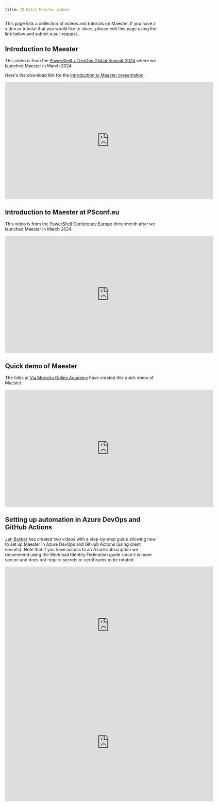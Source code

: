 ```yaml
---
title: 📺 Watch Maester videos
---
```


This page lists a collection of videos and tutorials on Maester. If you have a video or tutorial that you would like to share, please edit this page using the link below and submit a pull request.

## Introduction to Maester

This video is from the [PowerShell + DevOps Global Summit 2024](https://www.powershellsummit.org/) where we launched Maester in March 2024.

Here's the download link for the [Introduction to Maester presentation](https://github.com/maester365/content-hub/raw/refs/heads/main/slides/introduction-to-maester.pptx).

<iframe width="686" height="386" src="https://www.youtube.com/embed/xfs02tjSU24" title="Introducing Maester: Your Microsoft 365 test automation framework by Merill Fernando" frameborder="0" allow="accelerometer; autoplay; clipboard-write; encrypted-media; gyroscope; picture-in-picture; web-share" referrerpolicy="strict-origin-when-cross-origin" allowfullscreen></iframe>

## Introduction to Maester at PSconf.eu

This video is from the [PowerShell Conference Europe](https://psconf.eu/) three month after we launched Maester in March 2024.

<iframe width="686" height="386" src="https://www.youtube.com/embed/SGXExUmwmBQ" title="Introducing Maester your Microsoft 365 test automation framework - Fabian Bader - PSConfEU 2024" frameborder="0" allow="accelerometer; autoplay; clipboard-write; encrypted-media; gyroscope; picture-in-picture; web-share" referrerpolicy="strict-origin-when-cross-origin" allowfullscreen></iframe>

## Quick demo of Maester

The folks at [Via Monstra Online Academy](https://www.viamonstra.com/) have created this quick demo of Maester.

<iframe width="686" height="386" src="https://www.youtube.com/embed/H3sdtxsrn5I" title="OH CLIP: Quick Demo of Maester" frameborder="0" allow="accelerometer; autoplay; clipboard-write; encrypted-media; gyroscope; picture-in-picture; web-share" referrerpolicy="strict-origin-when-cross-origin" allowfullscreen></iframe>

## Setting up automation in Azure DevOps and GitHub Actions

[Jan Bakker](https://janbakker.tech/) has created two videos with a step-by-step guide showing how to set up Maester in Azure DevOps and GitHub Actions (using client secrets). Note that if you have access to an Azure subscription we recommend using the Workload Identity Federation guide since it is more secure and does not require secrets or certificates to be rotated.

<iframe width="686" height="386" src="https://www.youtube.com/embed/SzIxCQg6CWA" title="Maester Github Actions integration" frameborder="0" allow="accelerometer; autoplay; clipboard-write; encrypted-media; gyroscope; picture-in-picture; web-share" referrerpolicy="strict-origin-when-cross-origin" allowfullscreen></iframe>

<iframe width="686" height="386" src="https://www.youtube.com/embed/42FADXWrDBo" title="Maester Azure DevOps integration" frameborder="0" allow="accelerometer; autoplay; clipboard-write; encrypted-media; gyroscope; picture-in-picture; web-share" referrerpolicy="strict-origin-when-cross-origin" allowfullscreen></iframe>
